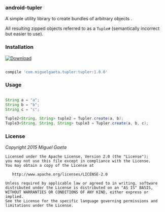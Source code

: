 ### android-tupler

A simple utility library to create bundles of arbitrary objects .

All resulting zipped objects referred to as a `Tuple#` (semantically incorrect but easier to use).

### Installation

[![Download](https://api.bintray.com/packages/mrkcsc/maven/com.miguelgaeta.tupler/images/download.svg)](https://bintray.com/mrkcsc/maven/com.miguelgaeta.tupler/_latestVersion)

```groovy

compile 'com.miguelgaeta.tupler:tupler:1.0.0'

```

### Usage

```java

String a = "a";
String b = "b";
String c = "c";

Tuple2<String, String> tuple2 = Tupler.create(a, b);
Tuple3<String, String, String> tuple3 = Tupler.create(a, b, c);

```

### License

*Copyright 2015 Miguel Gaeta*

    Licensed under the Apache License, Version 2.0 (the "License");
    you may not use this file except in compliance with the License.
    You may obtain a copy of the License at

       http://www.apache.org/licenses/LICENSE-2.0

    Unless required by applicable law or agreed to in writing, software
    distributed under the License is distributed on an "AS IS" BASIS,
    WITHOUT WARRANTIES OR CONDITIONS OF ANY KIND, either express or implied.
    See the License for the specific language governing permissions and
    limitations under the License.
